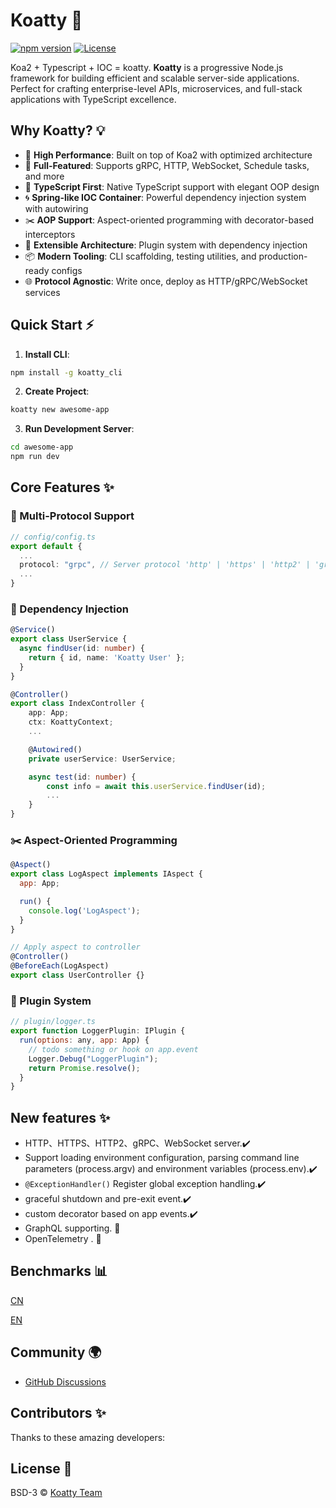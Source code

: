 # Koatty 🚀

[![npm version](https://img.shields.io/npm/v/koatty)](https://www.npmjs.com/package/koatty)
[![License](https://img.shields.io/badge/License-BSD%203--Clause-blue.svg)](https://opensource.org/licenses/BSD-3-Clause)

Koa2 + Typescript + IOC = koatty. **Koatty** is a progressive Node.js framework for building efficient and scalable server-side applications. Perfect for crafting enterprise-level APIs, microservices, and full-stack applications with TypeScript excellence.

## Why Koatty? 💡

- 🚄 **High Performance**: Built on top of Koa2 with optimized architecture
- 🧩 **Full-Featured**: Supports gRPC, HTTP, WebSocket, Schedule tasks, and more
- 🧠 **TypeScript First**: Native TypeScript support with elegant OOP design
- 🌀 **Spring-like IOC Container**: Powerful dependency injection system with autowiring
- ✂️ **AOP Support**: Aspect-oriented programming with decorator-based interceptors
- 🔌 **Extensible Architecture**: Plugin system with dependency injection
- 📦 **Modern Tooling**: CLI scaffolding, testing utilities, and production-ready configs
- 🌐 **Protocol Agnostic**: Write once, deploy as HTTP/gRPC/WebSocket services


## Quick Start ⚡

1. **Install CLI**:
```bash
npm install -g koatty_cli
```

2. **Create Project**:
```bash
koatty new awesome-app
```

3. **Run Development Server**:
```bash
cd awesome-app
npm run dev
```

## Core Features ✨

### 📡 Multi-Protocol Support
```typescript
// config/config.ts
export default {
  ...
  protocol: "grpc", // Server protocol 'http' | 'https' | 'http2' | 'grpc' | 'ws' | 'wss'
  ...
}
```

### 💉 Dependency Injection
```typescript
@Service()
export class UserService {
  async findUser(id: number) {
    return { id, name: 'Koatty User' };
  }
}

@Controller()
export class IndexController {
    app: App;
    ctx: KoattyContext;
    ...

    @Autowired()
    private userService: UserService;

    async test(id: number) {
        const info = await this.userService.findUser(id);
        ...
    }
}
```

### ✂️ Aspect-Oriented Programming
```javascript
@Aspect()
export class LogAspect implements IAspect {
  app: App;

  run() {
    console.log('LogAspect');
  }
}

// Apply aspect to controller
@Controller()
@BeforeEach(LogAspect)
export class UserController {}
```

### 🔌 Plugin System
```javascript
// plugin/logger.ts
export function LoggerPlugin: IPlugin {
  run(options: any, app: App) {
    // todo something or hook on app.event
    Logger.Debug("LoggerPlugin");
    return Promise.resolve();
  }
}
```

## New features ✨

* HTTP、HTTPS、HTTP2、gRPC、WebSocket server.✔️
* Support loading environment configuration, parsing command line parameters (process.argv) and environment variables (process.env).✔️
* `@ExceptionHandler()` Register global exception handling.✔️
* graceful shutdown and pre-exit event.✔️
* custom decorator based on app events.✔️
* GraphQL supporting. 💪
* OpenTelemetry . 💪


## Benchmarks 📊

[CN](https://koatty.org/) 

[EN](https://github.com/Koatty/koatty_doc/blob/master/docs/README-en.md)

## Community 🌍

- [GitHub Discussions](https://github.com/Koatty/koatty/discussions)

## Contributors ✨

Thanks to these amazing developers:

<!-- Add contributor list here -->


## License 📄

BSD-3 © [Koatty Team](https://github.com/Koatty)
